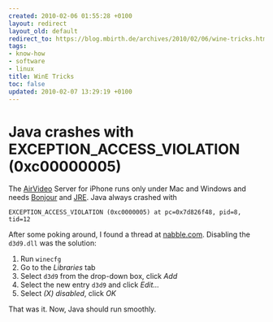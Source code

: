 ```yaml
---
created: 2010-02-06 01:55:28 +0100
layout: redirect
layout_old: default
redirect_to: https://blog.mbirth.de/archives/2010/02/06/wine-tricks.html
tags:
- know-how
- software
- linux
title: WinE Tricks
toc: false
updated: 2010-02-07 13:29:19 +0100
---
```


Java crashes with EXCEPTION_ACCESS_VIOLATION (0xc00000005)
==========================================================

The [AirVideo](http://www.inmethod.com/) Server for iPhone runs only under Mac and Windows and needs [Bonjour](http://support.apple.com/downloads/Bonjour_for_Windows)
and [JRE](http://java.sun.com/javase/downloads/index.jsp). Java always crashed with

    EXCEPTION_ACCESS_VIOLATION (0xc0000005) at pc=0x7d826f48, pid=8, tid=12

After some poking around, I found a thread at [nabble.com](http://old.nabble.com/Wine%2BJava%2BNvidia-crashes-td22505117.html).
Disabling the `d3d9.dll` was the solution:

1. Run `winecfg`
1. Go to the *Libraries* tab
1. Select `d3d9` from the drop-down box, click *Add*
1. Select the new entry `d3d9` and click *Edit…*
1. Select *(X) disabled*, click *OK*

That was it. Now, Java should run smoothly.